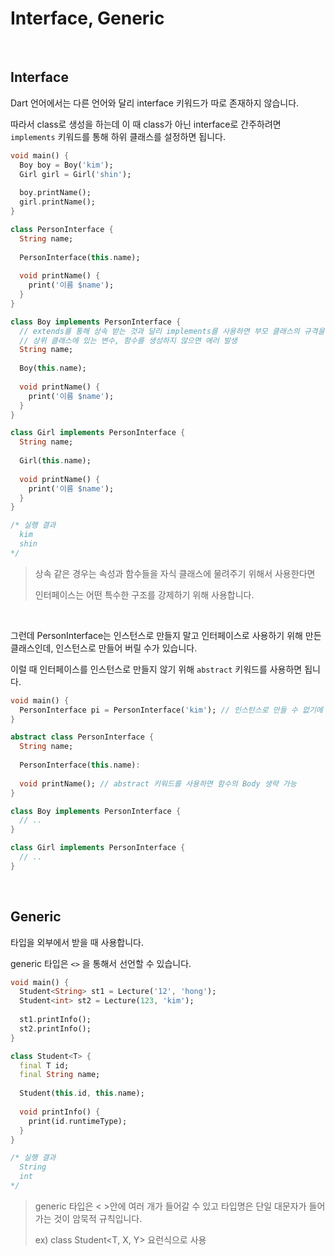 # Interface, Generic

<br/>

## Interface

Dart 언어에서는 다른 언어와 달리 interface 키워드가 따로 존재하지 않습니다.

따라서 class로 생성을 하는데 이 때 class가 아닌 interface로 간주하려면 `implements` 키워드를 통해 하위 클래스를 설정하면 됩니다.

``` dart
void main() {
  Boy boy = Boy('kim');
  Girl girl = Girl('shin');
  
  boy.printName();
  girl.printName();
}

class PersonInterface {
  String name;
  
  PersonInterface(this.name);
  
  void printName() {
    print('이름 $name');
  }
}

class Boy implements PersonInterface {
  // extends를 통해 상속 받는 것과 달리 implements를 사용하면 부모 클래스의 규격을 자식 클래스에서 똑같이 선언해야함
  // 상위 클래스에 있는 변수, 함수를 생성하지 않으면 에러 발생
  String name;
  
  Boy(this.name);
  
  void printName() {
    print('이름 $name');
  }
}

class Girl implements PersonInterface {
  String name;
  
  Girl(this.name);
  
  void printName() {
    print('이름 $name');
  }
}

/* 실행 결과
  kim
  shin
*/
```

> 상속 같은 경우는 속성과 함수들을 자식 클래스에 물려주기 위해서 사용한다면 <br/>
>
> 인터페이스는 어떤 특수한 구조를 강제하기 위해 사용합니다.

<br />

그런데 PersonInterface는 인스턴스로 만들지 말고 인터페이스로 사용하기 위해 만든 클래스인데, 인스턴스로 만들어 버릴 수가 있습니다.

이럴 때 인터페이스를 인스턴스로 만들지 않기 위해 `abstract` 키워드를 사용하면 됩니다.

``` dart
void main() {
  PersonInterface pi = PersonInterface('kim'); // 인스턴스로 만들 수 없기에 에러 발생
}

abstract class PersonInterface {
  String name;
  
  PersonInterface(this.name):
  
  void printName(); // abstract 키워드를 사용하면 함수의 Body 생략 가능
}

class Boy implements PersonInterface {
  // ..
}

class Girl implements PersonInterface {
  // ..
}
```

<br/>

## Generic

타입을 외부에서 받을 때 사용합니다.

generic 타입은 `<>` 을 통해서 선언할 수 있습니다.

``` dart
void main() {
  Student<String> st1 = Lecture('12', 'hong');
  Student<int> st2 = Lecture(123, 'kim');
  
  st1.printInfo();
  st2.printInfo();
}

class Student<T> {
  final T id;
  final String name;
  
  Student(this.id, this.name);
  
  void printInfo() {
    print(id.runtimeType);
  }
}

/* 실행 결과
  String
  int
*/
```

> generic 타입은 < >안에 여러 개가 들어갈 수 있고 타입명은 단일 대문자가 들어가는 것이 암묵적 규칙입니다.
>
> ex) class Student<T, X, Y> 요런식으로 사용
